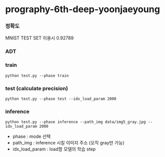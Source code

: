 # prography-6th-deep-yoonjaeyoung

### 정확도
MNIST TEST SET 이용시 0.92789

### ADT


### train
```
python test.py --phase train
```

### test (calculate precision)
```
python test.py --phase test --idx_load_param 2000
```

### inference 
```
python test.py --phase inference --path_img data/img5_gray.jpg --idx_load_param 2000
```

- phase : mode 선택
- path_img : inference 시킬 이미지 주소 (오직 gray만 가능)
- idx_load_param : load할 모델의 학습 step  
